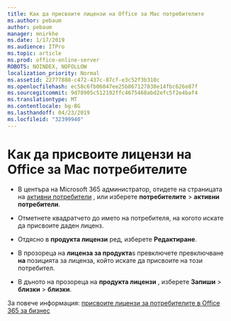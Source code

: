 ```yaml
---
title: Как да присвоите лицензи на Office за Mac потребителите
ms.author: pebaum
author: pebaum
manager: mnirkhe
ms.date: 1/17/2019
ms.audience: ITPro
ms.topic: article
ms.prod: office-online-server
ROBOTS: NOINDEX, NOFOLLOW
localization_priority: Normal
ms.assetid: 22777888-c472-437c-87cf-e3c52f3b310c
ms.openlocfilehash: ec58c6fb06047ee25b867127838e14fbc626e87f
ms.sourcegitcommit: 9d78905c512192ffc4675468abd2efc5f2e4baf4
ms.translationtype: MT
ms.contentlocale: bg-BG
ms.lasthandoff: 04/23/2019
ms.locfileid: "32399940"
---
```

# <a name="how-to-assign-office-licenses-to-mac-users"></a>Как да присвоите лицензи на Office за Mac потребителите

- В центъра на Microsoft 365 администратор, отидете на страницата на [активни потребители](https://go.microsoft.com/fwlink/p/?linkid=834822) , или изберете **потребителите** \> **активни потребители**.
    
- Отметнете квадратчето до името на потребителя, на когото искате да присвоите даден лиценз.
    
- Отдясно в **продукта лицензи** ред, изберете **Редактиране**.
    
- В прозореца на **лиценза за продукта**s превключете превключване **на** позицията за лиценза, който искате да присвоите на този потребител. 
    
- В дъното на прозореца на **продукта лицензи** , изберете **Запиши** \> **близки** \> **близки**.
    
За повече информация: [присвоите лицензи за потребителите в Office 365 за бизнес](https://docs.microsoft.com/office365/admin/subscriptions-and-billing/assign-licenses-to-users)
  

